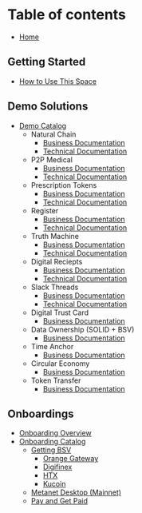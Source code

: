 # Table of contents
* [Home](README.md)

## Getting Started
* [How to Use This Space](getting-started/README.md)

## Demo Solutions
* [Demo Catalog](demos/README.md)
  * Natural Chain
    * [Business Documentation](demos/demo-catalog/natural-chain/business-natural-chain.md)
    * [Technical Documentation](demos/demo-catalog/natural-chain/technical-natural-chain.md)
  * P2P Medical
    * [Business Documentation](demos/demo-catalog/p2p-medical/business-p2p-medical.md)
    * [Technical Documentation](demos/demo-catalog/p2p-medical/technical-p2p-medical.md)
  * Prescription Tokens
    * [Business Documentation](demos/demo-catalog/prescription-tokens/business-prescription-tokens.md)
    * [Technical Documentation](demos/demo-catalog/prescription-tokens/technical-prescription-tokens.md)
  * Register
    * [Business Documentation](demos/demo-catalog/register/business-register.md)
    * [Technical Documentation](demos/demo-catalog/register/technical-register.md)
  * Truth Machine
    * [Business Documentation](demos/demo-catalog/truth-machine/business-truth-machine.md)
    * [Technical Documentation](demos/demo-catalog/truth-machine/technical-truth-machine.md)
  * Digital Reciepts
    * [Business Documentation](demos/demo-catalog/digital-reciept/business-digital-reciept.md)
    * [Technical Documentation](demos/demo-catalog/digital-reciept/technical-digital-reciept.md)
  * Slack Threads
    * [Business Documentation](demos/demo-catalog/slack-threads/business-slack-threads.md)
    * [Technical Documentation](demos/demo-catalog/slack-threads/technical-slack-threads.md)
  * Digital Trust Card
    * [Business Documentation](demos/demo-catalog/digital-trust-card/business-digital-trust-card.md)
  * Data Ownership (SOLID + BSV)
    * [Business Documentation](demos/demo-catalog/data-ownership/business-data-ownership.md)
  * Time Anchor
    * [Business Documentation](demos/demo-catalog/time-anchor/business-time-anchor.md)
  * Circular Economy
    * [Business Documentation](demos/demo-catalog/circular-economy/business-circular-economy.md)
  * Token Transfer
    * [Business Documentation](demos/demo-catalog/token-transfer/business-token-transfer.md)

## Onboardings
* [Onboarding Overview](onboardings/README.md)
* [Onboarding Catalog](onboardings/onboarding-catalog/README.md)
  * [Getting BSV](onboardings/onboarding-catalog/get-bsv/README.md)
    * [Orange Gateway](onboardings/onboarding-catalog/get-bsv/orange-gateway.md)
    * [Digifinex](onboardings/onboarding-catalog/get-bsv/digifinex.md)
    * [HTX](onboardings/onboarding-catalog/get-bsv/htx.md)
    * [Kucoin](onboardings/onboarding-catalog/get-bsv/kucoin.md)
  * [Metanet Desktop (Mainnet)](onboardings/onboarding-catalog/metanet-desktop-mainnet.md)
  * [Pay and Get Paid](onboardings/onboarding-catalog/pay-and-paid.md)
